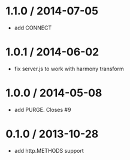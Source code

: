 
1.1.0 / 2014-07-05
==================

 * add CONNECT
 
1.0.1 / 2014-06-02
==================

 * fix server.js to work with harmony transform

1.0.0 / 2014-05-08
==================

 * add PURGE. Closes #9

0.1.0 / 2013-10-28
==================

 * add http.METHODS support
